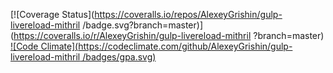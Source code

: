[![Coverage Status](https://coveralls.io/repos/AlexeyGrishin/gulp-livereload-mithril
/badge.svg?branch=master)](https://coveralls.io/r/AlexeyGrishin/gulp-livereload-mithril
?branch=master)
[![Code Climate](https://codeclimate.com/github/AlexeyGrishin/gulp-livereload-mithril
/badges/gpa.svg)](https://codeclimate.com/github/AlexeyGrishin/gulp-livereload-mithril
)

